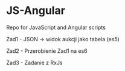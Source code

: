 # JS-Angular
Repo for JavaScript and Angular scripts

Zad1 - JSON -> widok aukcji jako tabela (es5)

Zad2 - Przerobienie Zad1 na es6

Zad3 - Zadanie z RxJs
